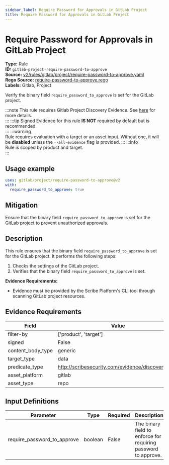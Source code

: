 ```yaml
---
sidebar_label: Require Password for Approvals in GitLab Project
title: Require Password for Approvals in GitLab Project
---  
```

# Require Password for Approvals in GitLab Project  
**Type:** Rule  
**ID:** `gitlab-project-require-password-to-approve`  
**Source:** [v2/rules/gitlab/project/require-password-to-approve.yaml](https://github.com/scribe-public/sample-policies/blob/main/v2/rules/gitlab/project/require-password-to-approve.yaml)  
**Rego Source:** [require-password-to-approve.rego](https://github.com/scribe-public/sample-policies/blob/main/v2/rules/gitlab/project/require-password-to-approve.rego)  
**Labels:** Gitlab, Project  

Verify the binary field `require_password_to_approve` is set for the GitLab project.

:::note 
This rule requires Gitlab Project Discovery Evidence. See [here](/docs/platforms/discover#gitlab-discovery) for more details.  
::: 
:::tip 
Signed Evidence for this rule **IS NOT** required by default but is recommended.  
::: 
:::warning  
Rule requires evaluation with a target or an asset input. Without one, it will be **disabled** unless the `--all-evidence` flag is provided.
::: 
:::info  
Rule is scoped by product and target.  
:::  

## Usage example

```yaml
uses: gitlab/project/require-password-to-approve@v2
with:
  require_password_to_approve: true
```

## Mitigation  
Ensure that the binary field `require_password_to_approve` is set for the GitLab project to prevent unauthorized approvals.


## Description  
This rule ensures that the binary field `require_password_to_approve` is set for the GitLab project.
It performs the following steps:

1. Checks the settings of the GitLab project.
2. Verifies that the binary field `require_password_to_approve` is set.

**Evidence Requirements:**
- Evidence must be provided by the Scribe Platform's CLI tool through scanning GitLab project resources.

## Evidence Requirements  
| Field | Value |
|-------|-------|
| filter-by | ['product', 'target'] |
| signed | False |
| content_body_type | generic |
| target_type | data |
| predicate_type | http://scribesecurity.com/evidence/discovery/v0.1 |
| asset_platform | gitlab |
| asset_type | repo |

## Input Definitions  
| Parameter | Type | Required | Description | Default |
|-----------|------|----------|-------------| --------|
| require_password_to_approve | boolean | False | The binary field to enforce for requiring password to approve. | True |

